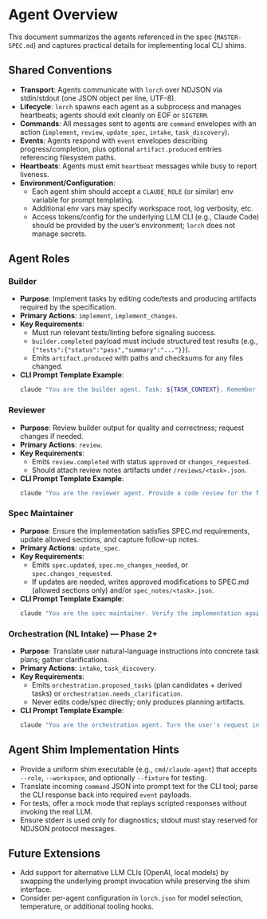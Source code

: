# Agent Overview

This document summarizes the agents referenced in the spec (`MASTER-SPEC.md`) and captures practical details for implementing local CLI shims.

## Shared Conventions
- **Transport**: Agents communicate with `lorch` over NDJSON via stdin/stdout (one JSON object per line, UTF-8).
- **Lifecycle**: `lorch` spawns each agent as a subprocess and manages heartbeats; agents should exit cleanly on EOF or `SIGTERM`.
- **Commands**: All messages sent to agents are `command` envelopes with an action (`implement`, `review`, `update_spec`, `intake`, `task_discovery`).
- **Events**: Agents respond with `event` envelopes describing progress/completion, plus optional `artifact.produced` entries referencing filesystem paths.
- **Heartbeats**: Agents must emit `heartbeat` messages while busy to report liveness.
- **Environment/Configuration**:
  - Each agent shim should accept a `CLAUDE_ROLE` (or similar) env variable for prompt templating.
  - Additional env vars may specify workspace root, log verbosity, etc.
  - Access tokens/config for the underlying LLM CLI (e.g., Claude Code) should be provided by the user’s environment; `lorch` does not manage secrets.

## Agent Roles

### Builder
- **Purpose**: Implement tasks by editing code/tests and producing artifacts required by the specification.
- **Primary Actions**: `implement`, `implement_changes`.
- **Key Requirements**:
  - Must run relevant tests/linting before signaling success.
  - `builder.completed` payload must include structured test results (e.g., `{"tests":{"status":"pass","summary":"..."}}`).
  - Emits `artifact.produced` with paths and checksums for any files changed.
- **CLI Prompt Template Example**:
  ```bash
  claude "You are the builder agent. Task: ${TASK_CONTEXT}. Remember to run tests and report their results."
  ```

### Reviewer
- **Purpose**: Review builder output for quality and correctness; request changes if needed.
- **Primary Actions**: `review`.
- **Key Requirements**:
  - Emits `review.completed` with status `approved` or `changes_requested`.
  - Should attach review notes artifacts under `/reviews/<task>.json`.
- **CLI Prompt Template Example**:
  ```bash
  claude "You are the reviewer agent. Provide a code review for the following changes, responding with structured findings."
  ```

### Spec Maintainer
- **Purpose**: Ensure the implementation satisfies SPEC.md requirements, update allowed sections, and capture follow-up notes.
- **Primary Actions**: `update_spec`.
- **Key Requirements**:
  - Emits `spec.updated`, `spec.no_changes_needed`, or `spec.changes_requested`.
  - If updates are needed, writes approved modifications to SPEC.md (allowed sections only) and/or `spec_notes/<task>.json`.
- **CLI Prompt Template Example**:
  ```bash
  claude "You are the spec maintainer. Verify the implementation against SPEC.md. Update allowed sections or request changes."
  ```

### Orchestration (NL Intake) — Phase 2+
- **Purpose**: Translate user natural-language instructions into concrete task plans; gather clarifications.
- **Primary Actions**: `intake`, `task_discovery`.
- **Key Requirements**:
  - Emits `orchestration.proposed_tasks` (plan candidates + derived tasks) or `orchestration.needs_clarification`.
  - Never edits code/spec directly; only produces planning artifacts.
- **CLI Prompt Template Example**:
  ```bash
  claude "You are the orchestration agent. Turn the user's request into explicit development tasks."
  ```

## Agent Shim Implementation Hints
- Provide a uniform shim executable (e.g., `cmd/claude-agent`) that accepts `--role`, `--workspace`, and optionally `--fixture` for testing.
- Translate incoming `command` JSON into prompt text for the CLI tool; parse the CLI response back into required `event` payloads.
- For tests, offer a mock mode that replays scripted responses without invoking the real LLM.
- Ensure stderr is used only for diagnostics; stdout must stay reserved for NDJSON protocol messages.

## Future Extensions
- Add support for alternative LLM CLIs (OpenAI, local models) by swapping the underlying prompt invocation while preserving the shim interface.
- Consider per-agent configuration in `lorch.json` for model selection, temperature, or additional tooling hooks.
